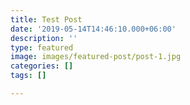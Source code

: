 ```yaml
---
title: Test Post
date: '2019-05-14T14:46:10.000+06:00'
description: ''
type: featured
image: images/featured-post/post-1.jpg
categories: []
tags: []

---
```

